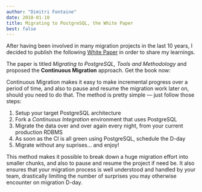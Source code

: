 ```yaml
---
author: "Dimitri Fontaine"
date: 2018-01-10
title: Migrating to PostgreSQL, the White Paper
best: false
---
```


After having been involved in many migration projects in the last 10 years,
I decided to publish the following [White Paper](/white-paper) in order to
share my learnings.

The paper is titled *Migrating to PostgreSQL, Tools and Methodology* and
proposed the **Continuous Migration** approach. Get the book now:

<script async id="_ck_322615" src="https://forms.convertkit.com/322615?v=6">
</script>

Continuous Migration makes it easy to make incremental progress over a
period of time, and also to pause and resume the migration work later on,
should you need to do that. The method is pretty simple — just follow those
steps:

  1. Setup your target PostgreSQL architecture
  2. Fork a _Continuous Integration_ environment that uses PostgreSQL
  3. Migrate the data over and over again every night, from your current
     production RDBMS
  4. As soon as the CI is all green using PostgreSQL, schedule the D-day
  5. Migrate without any suprises… and enjoy!

This method makes it possible to break down a huge migration effort into
smaller chunks, and also to pause and resume the project if need be. It also
ensures that your migration process is well understood and handled by your
team, drastically limiting the number of surprises you may otherwise
encounter on migration D-day.
